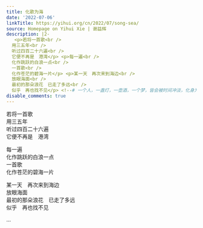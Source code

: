 ```yaml
---
title: 化歌为海
date: '2022-07-06'
linkTitle: https://yihui.org/cn/2022/07/song-sea/
source: Homepage on Yihui Xie | 谢益辉
description: |2-
   <p>若将一首歌<br />
  用三五年<br />
  听过四百二十六遍<br />
  它便不再是　港湾</p> <p>每一遍<br />
  化作跳跃的白浪一点<br />
  一首歌<br />
  化作苍茫的碧海一片</p> <p>某一天　再次来到海边<br />
  放眼海面<br />
  最初的那朵浪花　已走了多远<br />
  似乎　再也找不见</p> <!--# 一个人，一盏灯，一壶酒，一个梦，皆会被时间冲淡，化身为海。 -->  ...
disable_comments: true
---
```

 <p>若将一首歌<br />
用三五年<br />
听过四百二十六遍<br />
它便不再是　港湾</p> <p>每一遍<br />
化作跳跃的白浪一点<br />
一首歌<br />
化作苍茫的碧海一片</p> <p>某一天　再次来到海边<br />
放眼海面<br />
最初的那朵浪花　已走了多远<br />
似乎　再也找不见</p> <!--# 一个人，一盏灯，一壶酒，一个梦，皆会被时间冲淡，化身为海。 -->  ...